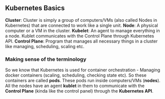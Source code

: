 ## Kubernetes Basics

**Cluster**: Cluster is simply a group of computers/VMs (also called Nodes in Kubernetes) that are connected to work like a single unit.
**Node**: A physical computer or a VM in the cluster.
**Kubelet**: An agent to manage everything in a node. Kublet communicates with the Control Plane through Kubernetes API.
**Control Plane**: Program that manages all necessary things in a cluster like managing, scheduling, scaling etc.

### Making sense of the terminology

So we know that Kubernetes is used for container orchestration - Managing docker containers (scaling, scheduling, checking state etc). So these containers are called **pods**. These pods run inside computers/VMs (**nodes**). All the nodes have an agent **kublet** in them to communicate with the **Control Plane** (kinda like the control panel) through the **Kubernetes API**.

